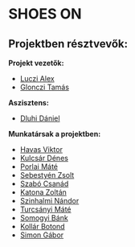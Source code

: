 # SHOES ON

## Projektben résztvevők:

**Projekt vezetők:**

- [Luczi Alex](https://github.com/luczia06)
- [Glonczi Tamás](https://github.com/deepdev237)

**Aszisztens:**

- [Dluhi Dániel](https://github.com/randomUSR56)

**Munkatársak a projektben:**

- [Havas Viktor](https://github.com/ViktorHav)
- [Kulcsár Dénes](https://github.com/Bekre-Pal)
- [Porlai Máté](https://github.com/Zsepyy)
- [Sebestyén Zsolt](https://github.com/Sebokanyaloka)
- [Szabó Csanád](https://github.com/xanaxvagyokteinasgeci)
- [Katona Zoltán](https://github.com/eggseggstentacion)
- [Szinhalmi Nándor](https://github.com/Bunderasz)
- [Turcsányi Máté](https://github.com/myusernameisinvalid)
- [Somogyi Bánk](https://github.com/somogyib05)
- [Kollár Botond](https://github.com/Boti150)
- [Simon Gábor](https://github.com/Gabero6)

